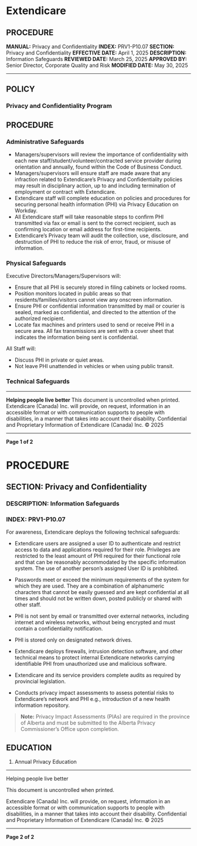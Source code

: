 # Extendicare

## PROCEDURE

**MANUAL:** Privacy and Confidentiality
**INDEX:** PRV1-P10.07
**SECTION:** Privacy and Confidentiality
**EFFECTIVE DATE:** April 1, 2025
**DESCRIPTION:** Information Safeguards
**REVIEWED DATE:** March 25, 2025
**APPROVED BY:** Senior Director, Corporate Quality and Risk
**MODIFIED DATE:** May 30, 2025

----

## POLICY

### Privacy and Confidentiality Program

## PROCEDURE

### Administrative Safeguards

- Managers/supervisors will review the importance of confidentiality with each new staff/student/volunteer/contracted service provider during orientation and annually, found within the Code of Business Conduct.
- Managers/supervisors will ensure staff are made aware that any infraction related to Extendicare’s Privacy and Confidentiality policies may result in disciplinary action, up to and including termination of employment or contract with Extendicare.
- Extendicare staff will complete education on policies and procedures for securing personal health information (PHI) via Privacy Education on Workday.
- All Extendicare staff will take reasonable steps to confirm PHI transmitted via fax or email is sent to the correct recipient, such as confirming location or email address for first-time recipients.
- Extendicare’s Privacy team will audit the collection, use, disclosure, and destruction of PHI to reduce the risk of error, fraud, or misuse of information.

### Physical Safeguards

Executive Directors/Managers/Supervisors will:

- Ensure that all PHI is securely stored in filing cabinets or locked rooms.
- Position monitors located in public areas so that residents/families/visitors cannot view any onscreen information.
- Ensure PHI or confidential information transmitted by mail or courier is sealed, marked as confidential, and directed to the attention of the authorized recipient.
- Locate fax machines and printers used to send or receive PHI in a secure area. All fax transmissions are sent with a cover sheet that indicates the information being sent is confidential.

All Staff will:

- Discuss PHI in private or quiet areas.
- Not leave PHI unattended in vehicles or when using public transit.

### Technical Safeguards

----

**Helping people live better**
This document is uncontrolled when printed.
Extendicare (Canada) Inc. will provide, on request, information in an accessible format or with communication supports to people with disabilities, in a manner that takes into account their disability. Confidential and Proprietary Information of Extendicare (Canada) Inc. © 2025

----

**Page 1 of 2**

# PROCEDURE

## SECTION: Privacy and Confidentiality
### DESCRIPTION: Information Safeguards
### INDEX: PRV1-P10.07

For awareness, Extendicare deploys the following technical safeguards:

- Extendicare users are assigned a user ID to authenticate and restrict access to data and applications required for their role. Privileges are restricted to the least amount of PHI required for their functional role and that can be reasonably accommodated by the specific information system. The use of another person’s assigned User ID is prohibited.

- Passwords meet or exceed the minimum requirements of the system for which they are used. They are a combination of alphanumeric characters that cannot be easily guessed and are kept confidential at all times and should not be written down, posted publicly or shared with other staff.

- PHI is not sent by email or transmitted over external networks, including internet and wireless networks, without being encrypted and must contain a confidentiality notification.

- PHI is stored only on designated network drives.

- Extendicare deploys firewalls, intrusion detection software, and other technical means to protect internal Extendicare networks carrying identifiable PHI from unauthorized use and malicious software.

- Extendicare and its service providers complete audits as required by provincial legislation.

- Conducts privacy impact assessments to assess potential risks to Extendicare’s network and PHI e.g., introduction of a new health information repository.

> **Note:** Privacy Impact Assessments (PIAs) are required in the province of Alberta and must be submitted to the Alberta Privacy Commissioner’s Office upon completion.

## EDUCATION

1. Annual Privacy Education

----

Helping people live better

This document is uncontrolled when printed.

Extendicare (Canada) Inc. will provide, on request, information in an accessible format or with communication supports to people with disabilities, in a manner that takes into account their disability. Confidential and Proprietary Information of Extendicare (Canada) Inc. © 2025

----

**Page 2 of 2**